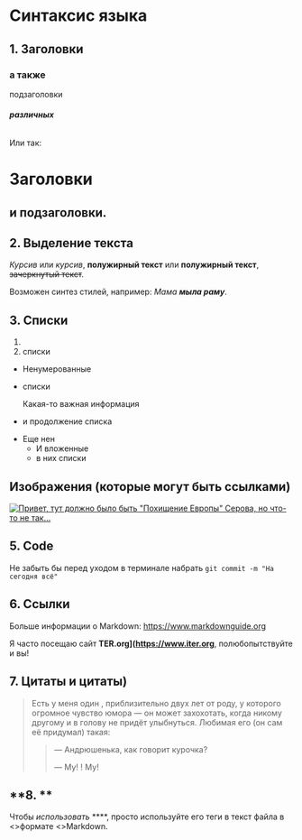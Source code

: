 # Синтаксис языка 

## **1. Заголовки**

### а также 

 подзаголовки

##### различных

###### 


Или так:

Заголовки
=

и подзаголовки.
-

## **2. Выделение текста**

*Курсив* или _курсив_, 
**полужирный текст** или __полужирный текст__,
~~зачеркнутый текст~~.

Возможен синтез стилей, например: _Мама **мыла раму**_.

## **3. Списки**

 1. 
 2. списки

 * Ненумерованные
 * списки
 
    Какая-то важная информация

 * и продолжение списка

 + Еще нен
    - И вложенные
    - в них списки

## **Изображения (которые могут быть ссылками)**

[![Привет, тут должно было быть "Похищение Европы" Серова, но что-то  не так...](Europe_serov.jpg)](https://ru.wikipedia.org/wiki/%D0%A1%D0%B5%D1%80%D0%BE%D0%B2,_%D0%92%D0%B0%D0%BB%D0%2%D0%%D0%BD_%D0%90%D0%BB%D0%B5%D0%%D1%81%D0%B0%D0%BD%D0%B4%D1%80%D0%BE%D0%B2%D0%B8%D1%87)

## **5. Code**

Не забыть бы  перед уходом в терминале набрать `git commit -m "На сегодня всё"`

## **6. Cсылки**

Больше информации о Markdown: <https://www.markdownguide.org>

Я часто посещаю сайт **TER.org](https://www.iter.org**, полюбопытствуйте и вы!


## **7. Цитаты и  цитаты)**

> Есть у меня один , приблизительно двух лет от роду, у которого огромное чувство юмора — он может захохотать, когда никому другому и в голову не придёт улыбнуться. Любимая его  (он сам её придумал) такая:
>
>> — Андрюшенька, как говорит курочка?
>> 
>> — Му! ! Му!

## **8. **

Чтобы *использовать* ****, просто используйте его теги в текст файла в <>формате</strong> <>Markdown</em>.